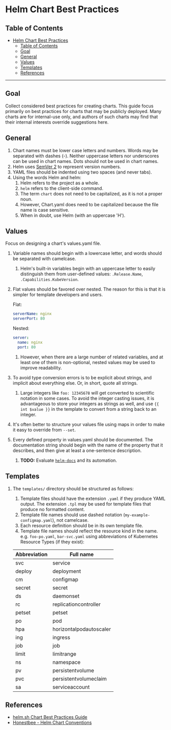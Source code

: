 # Helm Chart Best Practices

## Table of Contents

- [Helm Chart Best Practices](#helm-chart-best-practices)
  - [Table of Contents](#table-of-contents)
  - [Goal](#goal)
  - [General](#general)
  - [Values](#values)
  - [Templates](#templates)
  - [References](#references)

---

## Goal

Collect considered best practices for creating charts. This guide focus primarily on best practices for charts that may be publicly deployed. Many charts are for internal-use only, and authors of such charts may find that their internal interests override suggestions here.

## General

1. Chart names must be lower case letters and numbers. Words may be separated with dashes (-). Neither uppercase letters nor underscores can be used in chart names. Dots should not be used in chart names.
2. Helm uses [SemVer 2](https://semver.org/) to represent version numbers.
3. YAML files should be indented using two spaces (and never tabs).
4. Using the words Helm and helm:
   1. Helm refers to the project as a whole.
   2. `helm` refers to the client-side command.
   3. The term `chart` does not need to be capitalized, as it is not a proper noun.
   4. However, Chart.yaml does need to be capitalized because the file name is case sensitive.
   5. When in doubt, use Helm (with an uppercase 'H').

## Values

Focus on designing a chart's values.yaml file.

1. Variable names should begin with a lowercase letter, and words should be separated with camelcase.
   1. Helm's built-in variables begin with an uppercase letter to easily distinguish them from user-defined values: `.Release.Name`, `.Capabilities.KubeVersion`.
2. Flat values should be favored over nested. The reason for this is that it is simpler for template developers and users.

    Flat:

    ```yaml
    serverName: nginx
    serverPort: 80
    ```

    Nested:

    ```yaml
    server:
      name: nginx
      port: 80
    ```

   1. However, when there are a large number of related variables, and at least one of them is non-optional, nested values may be used to improve readability.

3. To avoid type conversion errors is to be explicit about strings, and implicit about everything else. Or, in short, quote all strings.
   1. Large integers like `foo: 12345678` will get converted to scientific notation in some cases. To avoid the integer casting issues, it is advantageous to store your integers as strings as well, and use `{{ int $value }}` in the template to convert from a string back to an integer.
4. It's often better to structure your values file using maps in order to make it easy to override from `--set`.
5. Every defined property in values.yaml should be documented. The documentation string should begin with the name of the property that it describes, and then give at least a one-sentence description.
   1. **TODO:** Evaluate [`helm-docs`](https://github.com/norwoodj/helm-docs) and its automation.

## Templates

1. The `templates/` directory should be structured as follows:
   1. Template files should have the extension `.yaml` if they produce YAML output. The extension `.tpl` may be used for template files that produce no formatted content.
   2. Template file names should use dashed notation (`my-example-configmap.yaml`), not camelcase.
   3. Each resource definition should be in its own template file.
   4. Template file names should reflect the resource kind in the name. e.g. `foo-po.yaml`, `bar-svc.yaml` using abbreviations of Kubernetes Resource Types (if they exist):

   | Abbreviation | Full name               |
   | ------------ | ----------------------- |
   | svc          | service                 |
   | deploy       | deployment              |
   | cm           | configmap               |
   | secret       | secret                  |
   | ds           | daemonset               |
   | rc           | replicationcontroller   |
   | petset       | petset                  |
   | po           | pod                     |
   | hpa          | horizontalpodautoscaler |
   | ing          | ingress                 |
   | job          | job                     |
   | limit        | limitrange              |
   | ns           | namespace               |
   | pv           | persistentvolume        |
   | pvc          | persistentvolumeclaim   |
   | sa           | serviceaccount          |

## References

- [helm.sh Chart Best Practices Guide](https://helm.sh/docs/chart_best_practices/)
- [Honestbee - Helm Chart Conventions](https://gist.github.com/so0k/f927a4b60003cedd101a0911757c605a)
